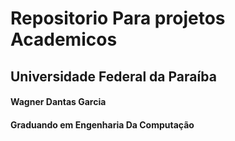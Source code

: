 # Repositorio Para projetos Academicos

## Universidade Federal da Paraíba

#### Wagner Dantas Garcia


#### Graduando em Engenharia Da Computação

